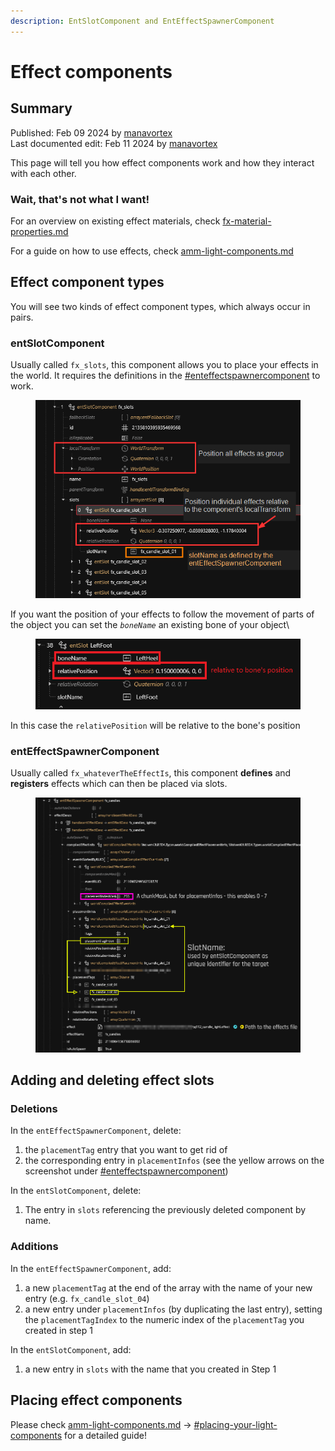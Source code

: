 ```yaml
---
description: EntSlotComponent and EntEffectSpawnerComponent
---
```


# Effect components

## Summary

Published: Feb 09 2024 by [manavortex](https://app.gitbook.com/u/NfZBoxGegfUqB33J9HXuCs6PVaC3 "mention")\
Last documented edit: Feb 11 2024 by [manavortex](https://app.gitbook.com/u/NfZBoxGegfUqB33J9HXuCs6PVaC3 "mention")

This page will tell you how effect components work and how they interact with each other.

### Wait, that's not what I want!

For an overview on existing effect materials, check [fx-material-properties.md](../../../materials/configuring-materials/fx-material-properties.md "mention")

For a guide on how to use effects, check [amm-light-components.md](../../../modding-guides/everything-else/custom-props/amm-light-components.md "mention")

## Effect component types

You will see two kinds of effect component types, which always occur in pairs.

### entSlotComponent

Usually called `fx_slots`, this component allows you to place your effects in the world. It requires the definitions in the [#enteffectspawnercomponent](effect-components.md#enteffectspawnercomponent "mention") to work.

<figure><img src="../../../../.gitbook/assets/entSlotComponent.png" alt=""><figcaption></figcaption></figure>

If you want the position of your effects to follow the movement of parts of the object you can set the _`boneName`_ an existing bone of your object\


<figure><img src="../../../../.gitbook/assets/image (230).png" alt=""><figcaption></figcaption></figure>

In this case the `relativePosition` will be relative to the bone's position

### entEffectSpawnerComponent

Usually called `fx_whateverTheEffectIs`, this component **defines** and **registers** effects which can then be placed via slots.&#x20;

<figure><img src="../../../../.gitbook/assets/entEffectSpawnerComponent.png" alt=""><figcaption></figcaption></figure>

## Adding and deleting effect slots

### Deletions

In the `entEffectSpawnerComponent`, delete:&#x20;

1. the `placementTag` entry that you want to get rid of
2. the corresponding entry in `placementInfos` (see the yellow arrows on the screenshot under [#enteffectspawnercomponent](effect-components.md#enteffectspawnercomponent "mention"))

In the `entSlotComponent`, delete:

1. The entry in `slots` referencing the previously deleted component by name.

### Additions

In the `entEffectSpawnerComponent`, add:&#x20;

1. a new `placementTag` at the end of the array with the name of your new entry (e.g. `fx_candle_slot_04`)
2. a new entry under `placementInfos` (by duplicating the last entry), setting the `placementTagIndex` to the numeric index of the `placementTag` you created in step 1

In the `entSlotComponent`, add:

1. a new entry in `slots` with the name that you created in Step 1

## Placing effect components

Please check [amm-light-components.md](../../../modding-guides/everything-else/custom-props/amm-light-components.md "mention") -> [#placing-your-light-components](../../../modding-guides/everything-else/custom-props/amm-light-components.md#placing-your-light-components "mention") for a detailed guide!

